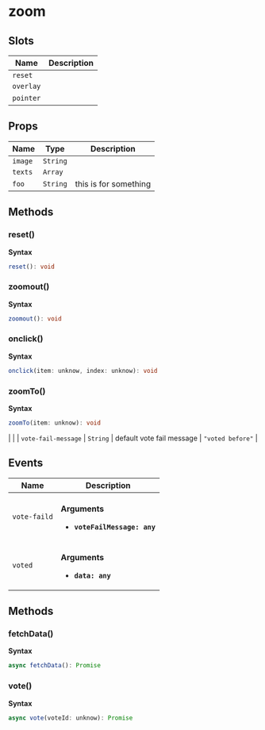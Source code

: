 # zoom

## Slots

| Name      | Description |
| --------- | ----------- |
| `reset`   |             |
| `overlay` |             |
| `pointer` | &nbsp;      |

## Props

| Name    | Type     | Description           |
| ------- | -------- | --------------------- |
| `image` | `String` |                       |
| `texts` | `Array`  |                       |
| `foo`   | `String` | this is for something |

## Methods

### reset()

**Syntax**

```typescript
reset(): void
```

### zoomout()

**Syntax**

```typescript
zoomout(): void
```

### onclick()

**Syntax**

```typescript
onclick(item: unknow, index: unknow): void
```

### zoomTo()

**Syntax**

```typescript
zoomTo(item: unknow): void
```

 |                  |
| `vote-fail-message` | `String` | default vote fail message                 | `"voted before"` |

## Events

| Name         | Description                                                       |
| ------------ | ----------------------------------------------------------------- |
| `vote-faild` | <br>**Arguments**<br><ul><li>**`voteFailMessage: any`**</li></ul> |
| `voted`      | <br>**Arguments**<br><ul><li>**`data: any`**</li></ul>            |

## Methods

### fetchData()

**Syntax**

```typescript
async fetchData(): Promise
```

### vote()

**Syntax**

```typescript
async vote(voteId: unknow): Promise
```

